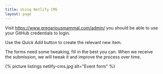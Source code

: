 ```yaml
---
title: Using Netlify CMS
layout: page
---
```


Visit <https://www.gregariousmammal.com/admin/> you should be able to use your GitHub credentials to login.

Use the _Quick Add_ button to create the relevant new item.

The forms need some tweaking, fill in the best you can. When we receive the submission, we will tweak it and improve the process over time.

{% picture listings netlify-cms.jpg alt="Event form" %}
